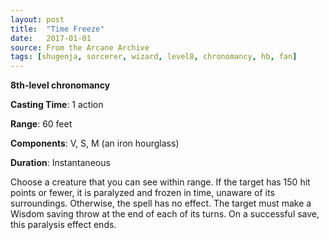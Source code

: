 ```yaml
---
layout: post
title:  "Time Freeze"
date:   2017-01-01
source: From the Arcane Archive
tags: [shugenja, sorcerer, wizard, level8, chronomancy, hb, fan]
---
```


**8th-level chronomancy**

**Casting Time**: 1 action

**Range**: 60 feet

**Components**: V, S, M (an iron hourglass)

**Duration**: Instantaneous

Choose a creature that you can see within range. If the target has 150 hit points or fewer, it is paralyzed and frozen in time, unaware of its surroundings. Otherwise, the spell has no effect.
The target must make a Wisdom saving throw at the end of each of its turns. On a successful save, this paralysis effect ends.
